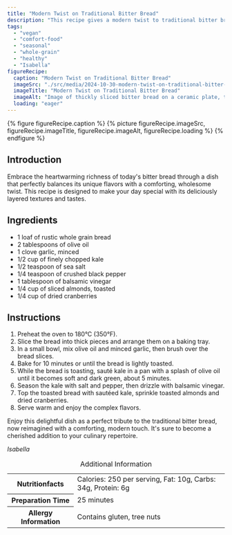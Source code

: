 ```yaml
---
title: "Modern Twist on Traditional Bitter Bread"
description: "This recipe gives a modern twist to traditional bitter bread, combining it with kale, almonds, and cranberries for a comforting and delicious meal."
tags:
  - "vegan"
  - "comfort-food"
  - "seasonal"
  - "whole-grain"
  - "healthy"
  - "Isabella"
figureRecipe: 
  caption: "Modern Twist on Traditional Bitter Bread"
  imageSrc: "./src/media/2024-10-30-modern-twist-on-traditional-bitter-bread-1707.png"
  imageTitle: "Modern Twist on Traditional Bitter Bread"
  imageAlt: "Image of thickly sliced bitter bread on a ceramic plate, topped with sautéed kale, almonds, and cranberries on a wooden table, highlighting vibrant textures."
  loading: "eager"
---
```


{% figure figureRecipe.caption %}
{% picture figureRecipe.imageSrc, figureRecipe.imageTitle, figureRecipe.imageAlt, figureRecipe.loading %}
{% endfigure %}

## Introduction

Embrace the heartwarming richness of today's bitter bread through a dish that perfectly balances its unique flavors with a comforting, wholesome twist. This recipe is designed to make your day special with its deliciously layered textures and tastes.

## Ingredients

* 1 loaf of rustic whole grain bread
* 2 tablespoons of olive oil
* 1 clove garlic, minced
* 1/2 cup of finely chopped kale
* 1/2 teaspoon of sea salt
* 1/4 teaspoon of crushed black pepper
* 1 tablespoon of balsamic vinegar
* 1/4 cup of sliced almonds, toasted
* 1/4 cup of dried cranberries

## Instructions

1. Preheat the oven to 180°C (350°F).
2. Slice the bread into thick pieces and arrange them on a baking tray.
3. In a small bowl, mix olive oil and minced garlic, then brush over the bread slices.
4. Bake for 10 minutes or until the bread is lightly toasted.
5. While the bread is toasting, sauté kale in a pan with a splash of olive oil until it becomes soft and dark green, about 5 minutes.
6. Season the kale with salt and pepper, then drizzle with balsamic vinegar.
7. Top the toasted bread with sautéed kale, sprinkle toasted almonds and dried cranberries.
8. Serve warm and enjoy the complex flavors.

Enjoy this delightful dish as a perfect tribute to the traditional bitter bread, now reimagined with a comforting, modern touch. It's sure to become a cherished addition to your culinary repertoire.

*Isabella*

<table><caption class='sr-only'>Additional Information</caption><tr><th>Nutritionfacts</th><td>Calories: 250 per serving, Fat: 10g, Carbs: 34g, Protein: 6g&nbsp;</td></tr><tr><th>Preparation Time</th><td>25 minutes&nbsp;</td></tr><tr><th>Allergy Information</th><td>Contains gluten, tree nuts&nbsp;</td></tr></table>

